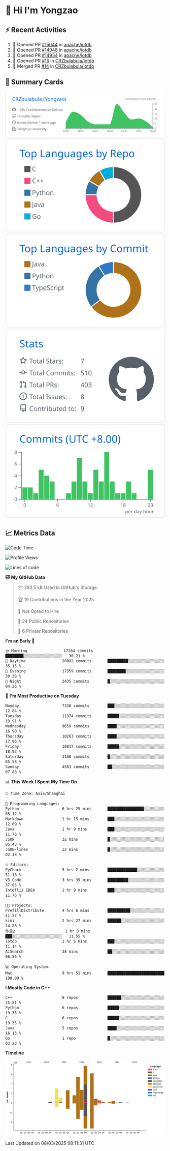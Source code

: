 # 👋 Hi I'm Yongzao

## ⚡ Recent Activities
<!--START_SECTION:activity-->
1. 💪 Opened PR [#15044](https://github.com/apache/iotdb/pull/15044) in [apache/iotdb](https://github.com/apache/iotdb)
2. 💪 Opened PR [#14948](https://github.com/apache/iotdb/pull/14948) in [apache/iotdb](https://github.com/apache/iotdb)
3. 💪 Opened PR [#14934](https://github.com/apache/iotdb/pull/14934) in [apache/iotdb](https://github.com/apache/iotdb)
4. 💪 Opened PR [#15](https://github.com/CRZbulabula/iotdb/pull/15) in [CRZbulabula/iotdb](https://github.com/CRZbulabula/iotdb)
5. 🎉 Merged PR [#14](https://github.com/CRZbulabula/iotdb/pull/14) in [CRZbulabula/iotdb](https://github.com/CRZbulabula/iotdb)
<!--END_SECTION:activity-->

## 🎑 Summary Cards

[![](https://raw.githubusercontent.com/CRZbulabula/CRZbulabula/main/profile-summary-card-output/github/0-profile-details.svg)](https://github.com/vn7n24fzkq/github-profile-summary-cards)
[![](https://raw.githubusercontent.com/CRZbulabula/CRZbulabula/main/profile-summary-card-output/github/1-repos-per-language.svg)](https://github.com/vn7n24fzkq/github-profile-summary-cards) [![](https://raw.githubusercontent.com/CRZbulabula/CRZbulabula/main/profile-summary-card-output/github/2-most-commit-language.svg)](https://github.com/vn7n24fzkq/github-profile-summary-cards)
[![](https://raw.githubusercontent.com/CRZbulabula/CRZbulabula/main/profile-summary-card-output/github/3-stats.svg)](https://github.com/vn7n24fzkq/github-profile-summary-cards) [![](https://raw.githubusercontent.com/CRZbulabula/CRZbulabula/main/profile-summary-card-output/github/4-productive-time.svg)](https://github.com/vn7n24fzkq/github-profile-summary-cards)

## 📈 Metrics Data

<!--START_SECTION:waka-->
![Code Time](http://img.shields.io/badge/Code%20Time-833%20hrs%2011%20mins-blue)

![Profile Views](http://img.shields.io/badge/Profile%20Views-0-blue)

![Lines of code](https://img.shields.io/badge/From%20Hello%20World%20I%27ve%20Written-32.6%20million%20lines%20of%20code-blue)

**🐱 My GitHub Data** 

> 📦 293.5 kB Used in GitHub's Storage 
 > 
> 🏆 19 Contributions in the Year 2025
 > 
> 🚫 Not Opted to Hire
 > 
> 📜 24 Public Repositories 
 > 
> 🔑 6 Private Repositories 
 > 
**I'm an Early 🐤** 

```text
🌞 Morning                17264 commits       ████████░░░░░░░░░░░░░░░░░   30.21 % 
🌆 Daytime                20082 commits       █████████░░░░░░░░░░░░░░░░   35.15 % 
🌃 Evening                17359 commits       ████████░░░░░░░░░░░░░░░░░   30.38 % 
🌙 Night                  2435 commits        █░░░░░░░░░░░░░░░░░░░░░░░░   04.26 % 
```
📅 **I'm Most Productive on Tuesday** 

```text
Monday                   7338 commits        ███░░░░░░░░░░░░░░░░░░░░░░   12.84 % 
Tuesday                  11374 commits       █████░░░░░░░░░░░░░░░░░░░░   19.91 % 
Wednesday                9659 commits        ████░░░░░░░░░░░░░░░░░░░░░   16.90 % 
Thursday                 10263 commits       ████░░░░░░░░░░░░░░░░░░░░░   17.96 % 
Friday                   10817 commits       █████░░░░░░░░░░░░░░░░░░░░   18.93 % 
Saturday                 3188 commits        █░░░░░░░░░░░░░░░░░░░░░░░░   05.58 % 
Sunday                   4501 commits        ██░░░░░░░░░░░░░░░░░░░░░░░   07.88 % 
```


📊 **This Week I Spent My Time On** 

```text
🕑︎ Time Zone: Asia/Shanghai

💬 Programming Languages: 
Python                   6 hrs 25 mins       ████████████████░░░░░░░░░   65.12 % 
Markdown                 1 hr 15 mins        ███░░░░░░░░░░░░░░░░░░░░░░   12.69 % 
Java                     1 hr 9 mins         ███░░░░░░░░░░░░░░░░░░░░░░   11.76 % 
JSON                     32 mins             █░░░░░░░░░░░░░░░░░░░░░░░░   05.43 % 
JSON-lines               12 mins             █░░░░░░░░░░░░░░░░░░░░░░░░   02.18 % 

🔥 Editors: 
PyCharm                  5 hrs 2 mins        █████████████░░░░░░░░░░░░   51.18 % 
VS Code                  3 hrs 39 mins       █████████░░░░░░░░░░░░░░░░   37.05 % 
IntelliJ IDEA            1 hr 9 mins         ███░░░░░░░░░░░░░░░░░░░░░░   11.76 % 

🐱‍💻 Projects: 
PrefillDistribute        4 hrs 6 mins        ██████████░░░░░░░░░░░░░░░   41.57 % 
kimi                     2 hrs 27 mins       ██████░░░░░░░░░░░░░░░░░░░   24.88 % 
作业2                      1 hr 8 mins         ███░░░░░░░░░░░░░░░░░░░░░░   11.55 % 
iotdb                    1 hr 5 mins         ███░░░░░░░░░░░░░░░░░░░░░░   11.14 % 
AiSearch                 38 mins             ██░░░░░░░░░░░░░░░░░░░░░░░   06.56 % 

💻 Operating System: 
Mac                      9 hrs 51 mins       █████████████████████████   100.00 % 
```

**I Mostly Code in C++** 

```text
C++                      8 repos             ██████░░░░░░░░░░░░░░░░░░░   25.81 % 
Python                   6 repos             █████░░░░░░░░░░░░░░░░░░░░   19.35 % 
C                        6 repos             █████░░░░░░░░░░░░░░░░░░░░   19.35 % 
Java                     5 repos             ████░░░░░░░░░░░░░░░░░░░░░   16.13 % 
Go                       1 repo              █░░░░░░░░░░░░░░░░░░░░░░░░   03.23 % 
```



**Timeline**

![Lines of Code chart](https://raw.githubusercontent.com/CRZbulabula/CRZbulabula/main/assets/bar_graph.png)


 Last Updated on 08/03/2025 08:11:31 UTC
<!--END_SECTION:waka-->

